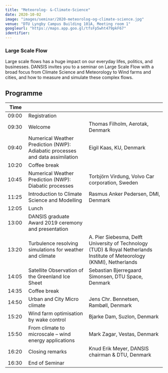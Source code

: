 ```yaml
---
title: "Meteorolog- &-Climate-Science"
date: 2020-10-02
image: "images/seminar/2020-meteorolog-og-climate-science.jpg"
venue: "DTU Lyngby Campus Building 101A, Meeting room 1"
googleurl: "https://maps.app.goo.gl/tfsFp5wht479pkF67"
identifier:
---
```


### Large Scale Flow
Large scale flows has a huge impact on our everyday lifes, politics, and businesses. DANSIS invites you to a seminar on Large Scale Flow with a broad focus from Climate Science and Meteorology to Wind farms and cities, and how to measure and simulate these complex flows.


## Programme

| Time  |             |             |
| ----- | ----------- | ----------- |
| 09:00 | Registration|             |
|09:30 | Welcome     | Thomas Filholm,  Aerotak, Denmark|
|09:40 | Numerical Weather Prediction (NWP): Adiabatic processes and data assimilation  | Eigil Kaas, KU, Denmark |
| 10:20 | Coffee break | |
| 10:45 | Numerical Weather Prediction (NWP): Diabatic processes  |  Torbjörn Virdung, Volvo Car corporation, Sweden |
| 11:25 |  Introduction to Climate Science and Modelling  | Rasmus Anker Pedersen, DMI, Denmark |
| 12:05 | Lunch |  |
| 13:00 | DANSIS graduate Award 2019 ceremony and presentation | |
| 13:20 | Turbulence resolving simulations for weather and climate | A. Pier Siebesma, Delft University of Technology (TUD)  & Royal Netherlands Institute of Meteorology (KNMI), Netherlands | 
| 14:05 |  Satellite Observation of the Greenland Ice Sheet |  Sebastian Bjerregaard Simonsen, DTU Space, Denmark|
| 14:35 | Coffee break | |
| 14:50 | Urban and City Micro climate | Jens Chr. Bennetsen, Rambøll, Denmark |
| 15:20 | Wind farm optimisation by wake control | Bjarke Dam, Suzlon, Denmark  |
| 15:50 | From climate to microscale – wind energy applications | Mark Zagar, Vestas, Denmark  |
| 16:20 | Closing remarks |Knud Erik Meyer, DANSIS chairman & DTU, Denmark  |
| 16:30 | End of Seminar | |